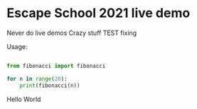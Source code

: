 # Escape School 2021 live demo

Never do live demos
Crazy stuff
TEST
fixing

Usage:
```python

from fibonacci import fibonacci

for n in range(20):
    print(fibonacci(n))
```

Hello World